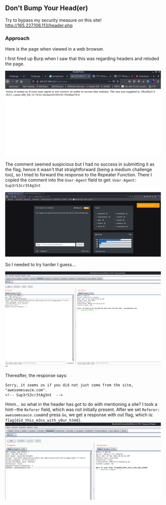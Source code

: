 ## Don't Bump Your Head(er)
Try to bypass my security measure on this site! http://165.227.106.113/header.php

### Approach
Here is the page when viewed in a web browser.


I first fired up Burp when I saw that this was regarding headers and reloded the page. 

![burp_int](https://github.com/RyanNgCT/CTFLearn/blob/main/Web/Medium/Header/images/webpage.png)


The comment seemed suspicious but I had no success in submitting it as the flag, hence it wasn't that straightforward (being a medium challenge too), so I tried to forward the response to the Repeater Function. There I copied the comment into the `User-Agent` field to get:
`User-Agent: Sup3rS3cr3tAg3nt`

![incorrect](https://github.com/RyanNgCT/CTFLearn/blob/main/Web/Medium/Header/images/incorrect.png)

So I needed to try harder I guess...

![burp_rep](https://github.com/RyanNgCT/CTFLearn/blob/main/Web/Medium/Header/images/stage1.png)

Thereafter, the response says: 
```
Sorry, it seems as if you did not just come from the site, "awesomesauce.com".
<!-- Sup3rS3cr3tAg3nt  -->
```

Hmm... so what in the header has got to do with mentioning a site? I took a hint--the `Referer` field, which was not initially present. After we set `Referer: awesomesauce.com`and press `Go`, we get a response with out flag, which is: `flag{did_this_m3ss_with_y0ur_h34d}`.
![flag](https://github.com/RyanNgCT/CTFLearn/blob/main/Web/Medium/Header/images/flag.png)
